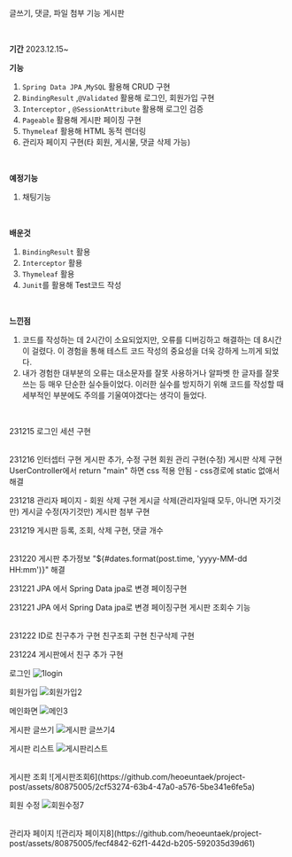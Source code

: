 글쓰기, 댓글, 파일 첨부 기능 게시판


<br>

**기간** 2023.12.15~
<br>

**기능**
1. `Spring Data JPA` ,`MySQL` 활용해 CRUD 구현
2. `BindingResult` ,`@Validated`  활용해 로그인, 회원가입 구현
3. `Interceptor` , `@SessionAttribute`  활용해 로그인 검증
4. `Pageable` 활용해 게시판 페이징 구현
5. `Thymeleaf` 활용해 HTML 동적 렌더링
6. 관리자 페이지 구현(타 회원, 게시물, 댓글 삭제 가능)

<br>

**예정기능**
1. 채팅기능
<br>
  
**배운것**
1. `BindingResult` 활용
2. `Interceptor` 활용
3. `Thymeleaf`  활용
4. `Junit`를 활용해 Test코드 작성
<br>
  
**느낀점**
1. 코드를 작성하는 데 2시간이 소요되었지만, 오류를 디버깅하고 해결하는 데 8시간이 걸렸다. 이 경험을 통해 테스트 코드 작성의 중요성을 더욱 강하게 느끼게 되었다.
2. 내가 경험한 대부분의 오류는 대소문자를 잘못 사용하거나 알파벳 한 글자를 잘못 쓰는 등 매우 단순한 실수들이었다. 이러한 실수를 방지하기 위해 코드를 작성할 때 세부적인 부분에도 주의를 기울여야겠다는 생각이 들었다.
<br>
  
231215
로그인 세션 구현

  <br>
231216
인터셉터 구현
게시판 추가, 수정 구현
회원 관리 구현(수정)
게시판 삭제 구현
UserController에서  return "main" 하면 css 적용 안됨 - css경로에 static 없애서 해결

  <br>

231218
관리자 페이지 - 회원 삭제 구현
게시글 삭제(관리자일때 모두, 아니면 자기것만)
게시글 수정(자기것만)
게시판 첨부 구현
<br>
  
231219
게시판 등록, 조회, 삭제 구현, 댓글 개수

  <br>
231220
게시판 추가정보 "${#dates.format(post.time, 'yyyy-MM-dd HH:mm')}" 해결

  <br>

231221
JPA 에서 Spring Data jpa로 변경
페이징구현
<br>
  
231221
JPA 에서 Spring Data jpa로 변경
페이징구현
게시판 조회수 기능

  <br>
231222
ID로 친구추가 구현
친구조회 구현
친구삭제 구현
<br>
  
231224
게시판에서 친구 추가 구현
<br>
  
로그인
![1login](https://github.com/heoeuntaek/project-post/assets/80875005/1c4ea3e5-9878-466d-80ed-4fdd235864d1)
<br>
  
회원가입
![회원가입2](https://github.com/heoeuntaek/project-post/assets/80875005/ba312ce5-b0b5-42ce-b1ae-d2125a8cf15f)
<br>
  
메인화면
![메인3](https://github.com/heoeuntaek/project-post/assets/80875005/83c9d753-c03b-4ebd-92d5-94d36310da5e)
<br>
  
게시판 글쓰기
![게시판 글쓰기4](https://github.com/heoeuntaek/project-post/assets/80875005/e0bdd44e-5558-4dad-93aa-abc0c62d29df)
<br>
  
게시판 리스트
![게시판리스트](https://github.com/heoeuntaek/project-post/assets/80875005/4a4a96ed-8ddf-4b35-b3a8-f60da6497ce5)

  <br>
게시판 조회
![게시판조회6](https://github.com/heoeuntaek/project-post/assets/80875005/2cf53274-63b4-47a0-a576-5be341e6fe5a)
<br>
  
회원 수정
![회원수정7](https://github.com/heoeuntaek/project-post/assets/80875005/87ba1c69-7184-44fb-b35d-3c5ebc7a83ef)

  <br>
관리자 페이지
![관리자 페이지8](https://github.com/heoeuntaek/project-post/assets/80875005/fecf4842-62f1-442d-b205-592035d39d61)


